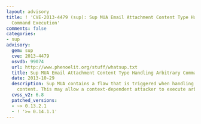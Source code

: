 ```yaml
---
layout: advisory
title: ! 'CVE-2013-4479 (sup): Sup MUA Email Attachment Content Type Handling Arbitrary
  Command Execution'
comments: false
categories:
- sup
advisory:
  gem: sup
  cve: 2013-4479
  osvdb: 99074
  url: http://www.phenoelit.org/stuff/whatsup.txt
  title: Sup MUA Email Attachment Content Type Handling Arbitrary Command Execution
  date: 2013-10-29
  description: Sup MUA contains a flaw that is triggered when handling email attachment
    content. This may allow a context-dependent attacker to execute arbitrary commands.
  cvss_v2: 6.8
  patched_versions:
  - ~> 0.13.2.1
  - ! '>= 0.14.1.1'
---
```

